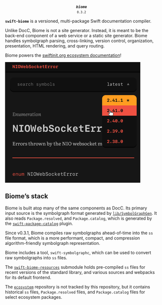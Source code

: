 <p align="center">
  <strong><em><code>biome</code></em></strong><br><small><code>0.3.2</code></small>
</p>

**`swift-biome`** is a versioned, multi-package Swift documentation compiler. 

Unlike DocC, Biome is not a site generator. Instead, it is meant to be the back-end component of a web service or a static site generator. Biome handles symbolgraph parsing, cross-linking, version control, organization, presentation, HTML rendering, and query routing.

Biome powers the [swiftinit.org ecosystem documentation](https://swiftinit.org/reference/swift)!

![screenshot](screenshots/screenshot@v0.3.2.png)

## Biome’s stack

Biome is built atop many of the same components as DocC. Its primary input source is the symbolgraph format generated by [`lib/SymbolGraphGen`](https://github.com/apple/swift/tree/main/lib/SymbolGraphGen). It also reads `Package.resolved`, and `Package.catalog`, which is generated by the [`swift-package-catalog`](https://github.com/kelvin13/swift-package-catalog) plugin.

Since v0.3.1, Biome compiles raw symbolgraphs ahead-of-time into the `ss` file format, which is a more performant, compact, and compression algorithm-friendly symbolgraph representation. 

Biome includes a tool, `swift-symbolgraphc`, which can be used to convert raw symbolgraphs into `ss` files.

The [`swift-biome-resources`](https://github.com/swift-biome/swift-biome-resources) submodule holds pre-compiled `ss` files for recent versions of the standard library, and various sources and webpacks for its default frontend.

The [`ecosystem`](https://github.com/swift-biome/ecosystem) repository is not tracked by this repository, but it contains historical `ss` files, `Package.resolved` files, and `Package.catalog` files for select ecosystem packages.